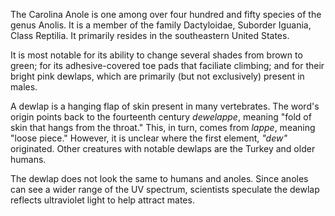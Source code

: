 The Carolina Anole is one among over four hundred and fifty species of the genus Anolis. It is a member of the family Dactyloidae, Suborder Iguania, Class Reptilia. It primarily resides in the southeastern United States.

It is most notable for its ability to change several shades from brown to green; for its adhesive-covered toe pads that faciliate climbing; and for their bright pink dewlaps, which are primarily (but not exclusively) present in males.

A dewlap is a hanging flap of skin present in many vertebrates. The word's origin points back to the fourteenth century *dewelappe*, meaning "fold of skin that hangs from the throat." This, in turn, comes from *lappe*, meaning "loose piece." However, it is unclear where the first element, *"dew"* originated. Other creatures with notable dewlaps are the Turkey and older humans.

The dewlap does not look the same to humans and anoles. Since anoles can see a wider range of the UV spectrum, scientists speculate the dewlap reflects ultraviolet light to help attract mates.